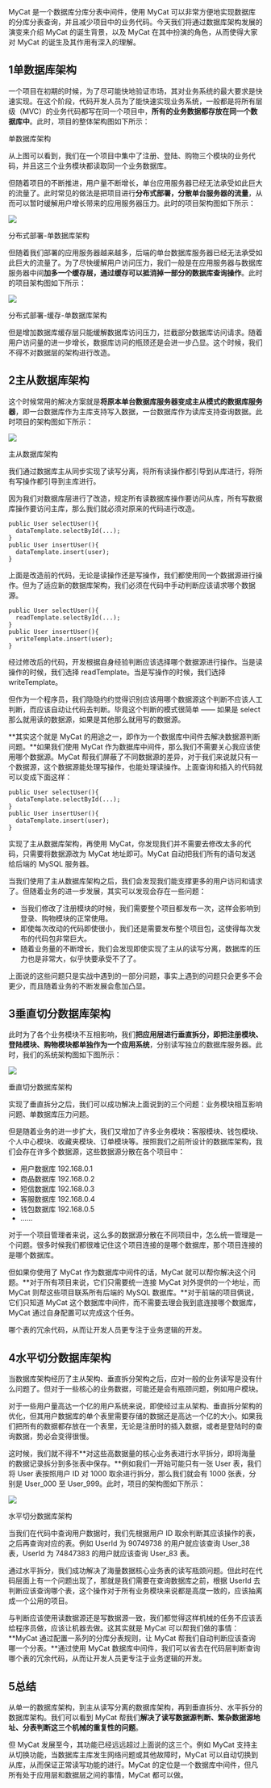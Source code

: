MyCat 是一个数据库分库分表中间件，使用 MyCat 可以非常方便地实现数据库的分库分表查询，并且减少项目中的业务代码。今天我们将通过数据库架构发展的演变来介绍 MyCat 的诞生背景，以及 MyCat 在其中扮演的角色，从而使得大家对 MyCat 的诞生及其作用有深入的理解。

## **1单数据库架构**

一个项目在初期的时候，为了尽可能快地验证市场，其对业务系统的最大要求是快速实现。在这个阶段，代码开发人员为了能快速实现业务系统，一般都是将所有层级（MVC）的业务代码都写在同一个项目中，**所有的业务数据都存放在同一个数据库中**。此时，项目的整体架构图如下所示：



单数据库架构

从上图可以看到，我们在一个项目中集中了注册、登陆、购物三个模块的业务代码，并且这三个业务模块都读取同一个业务数据库。

但随着项目的不断推进，用户量不断增长，单台应用服务器已经无法承受如此巨大的流量了。此时常见的做法是把项目进行**分布式部署，分散单台服务器的流量**，从而可以暂时缓解用户增长带来的应用服务器压力。此时的项目架构图如下所示：

![](https://gitee.com/zero049/MyNoteImages/raw/master/896610-20180515091451383-770113279.jpg)

分布式部署-单数据库架构

但随着我们部署的应用服务器越来越多，后端的单台数据库服务器已经无法承受如此巨大的流量了。为了尽快缓解用户访问压力，我们一般是在应用服务器与数据库服务器中间**加多一个缓存层，通过缓存可以抵消掉一部分的数据库查询操作**。此时的项目架构图如下所示：

![](https://gitee.com/zero049/MyNoteImages/raw/master/896610-20180515091536594-1295593608.jpg)

分布式部署-缓存-单数据库架构

但是增加数据库缓存层只能缓解数据库访问压力，拦截部分数据库访问请求。随着用户访问量的进一步增长，数据库访问的瓶颈还是会进一步凸显。这个时候，我们不得不对数据层的架构进行改造。

## **2主从数据库架构**

这个时候常用的解决方案就是**将原本单台数据库服务器变成主从模式的数据库服务器**，即一台数据库作为主库支持写入数据，一台数据库作为读库支持查询数据。此时项目的架构图如下所示：

![](pictures/896610-20180515091756214-1084140344.jpg)

主从数据库架构

我们通过数据库主从同步实现了读写分离，将所有读操作都引导到从库进行，将所有写操作都引导到主库进行。



因为我们对数据库层进行了改造，规定所有读数据库操作要访问从库，所有写数据库操作要访问主库，那么我们就必须对原来的代码进行改造。

```
public User selectUser(){
  dataTemplate.selectById(...);
}
public User insertUser(){
  dataTemplate.insert(user);
}
```

上面是改造前的代码，无论是读操作还是写操作，我们都使用同一个数据源进行操作。但为了适应新的数据库架构，我们必须在代码中手动判断应该请求哪个数据源。

```
public User selectUser(){
  readTemplate.selectById(...);
}
public User insertUser(){
  writeTemplate.insert(user);
}
```

经过修改后的代码，开发根据自身经验判断应该选择哪个数据源进行操作。当是读操作的时候，我们选择 readTemplate。当是写操作的时候，我们选择 writeTemplate。

但作为一个程序员，我们隐隐约约觉得识别应该用哪个数据源这个判断不应该人工判断，而应该自动让代码去判断。毕竟这个判断的模式很简单 —— 如果是 select 那么就用读的数据源，如果是其他那么就用写的数据源。

**其实这个就是 MyCat 的用途之一，即作为一个数据库中间件去解决数据源判断问题。**如果我们使用 MyCat 作为数据库中间件，那么我们不需要关心我应该使用哪个数据源。MyCat 帮我们屏蔽了不同数据源的差异，对于我们来说就只有一个数据源，这个数据源能处理写操作，也能处理读操作。上面查询和插入的代码就可以变成下面这样：

```
public User selectUser(){
  dataTemplate.selectById(...);
}
public User insertUser(){
  dataTemplate.insert(user);
}
```

实现了主从数据库架构，再使用 MyCat，你发现我们并不需要去修改太多的代码，只需要将数据源改为 MyCat 地址即可。MyCat 自动把我们所有的语句发送给后端的 MySQL 服务器。

当我们使用了主从数据库架构之后，我们会发现我们能支撑更多的用户访问和请求了。但随着业务的进一步发展，其实可以发现会存在一些问题：

- 当我们修改了注册模块的时候，我们需要整个项目都发布一次，这样会影响到登录、购物模块的正常使用。
- 即使每次改动的代码即使很小，我们还是需要发布整个项目包，这使得每次发布的代码包非常巨大。
- 随着业务量的不断增长，我们会发现即使实现了主从的读写分离，数据库的压力也是非常大，似乎快要承受不了了。

上面说的这些问题只是实战中遇到的一部分问题，事实上遇到的问题只会更多不会更少，而且随着业务的不断发展会愈加凸显。

## **3垂直切分数据库架构**

此时为了各个业务模块不互相影响，我们**把应用层进行垂直拆分，即把注册模块、登陆模块、购物模块都单独作为一个应用系统**，分别读写独立的数据库服务器。此时，我们的系统架构图如下图所示：

![](https://gitee.com/zero049/MyNoteImages/raw/master/896610-20180515091832344-1052322220.jpg)

垂直切分数据库架构

实现了垂直拆分之后，我们可以成功解决上面说到的三个问题：业务模块相互影响问题、单数据库压力问题。

但是随着业务的进一步扩大，我们又增加了许多业务模块：客服模块、钱包模块、个人中心模块、收藏夹模块、订单模块等。按照我们之前所设计的数据库架构，我们会存在许多个数据源，这些数据源分散在各个项目中：

- 用户数据库  192.168.0.1
- 商品数据库  192.168.0.2
- 短信数据库  192.168.0.3
- 客服数据库  192.168.0.4
- 钱包数据库  192.168.0.5
- ……

对于一个项目管理者来说，这么多的数据源分散在不同项目中，怎么统一管理是一个问题。很多时候我们都很难记住这个项目连接的是哪个数据库，那个项目连接的是哪个数据库。

但如果你使用了 MyCat 作为数据库中间件的话，MyCat 就可以帮你解决这个问题。**对于所有项目来说，它们只需要统一连接 MyCat 对外提供的一个地址，而 MyCat 则帮这些项目联系所有后端的 MySQL 数据库。**对于前端的项目俩说，它们只知道 MyCat 这个数据库中间件，而不需要去理会我到底连接哪个数据库，MyCat 通过自身配置可以完成这个任务。



哪个表的冗余代码，从而让开发人员更专注于业务逻辑的开发。

## **4水平切分数据库架构**

当数据库架构经历了主从架构、垂直拆分架构之后，应对一般的业务读写是没有什么问题了。但对于一些核心的业务数据，可能还是会有瓶颈问题，例如用户模块。

对于一些用户量高达一个亿的用户系统来说，即使经过主从架构、垂直拆分架构的优化，但其用户数据库的单个表里需要存储的数据还是高达一个亿的大小。如果我们把所有的数据都存放在一个表里，无论是注册时的插入数据，或者是登陆时的查询数据，势必会变得很慢。

这时候，我们就不得不**对这些高数据量的核心业务表进行水平拆分，即将海量的数据记录拆分到多张表中保存。**例如我们一开始可能只有一张 User 表，我们将 User 表按照用户 ID 对 1000 取余进行拆分，那么我们就会有 1000 张表，分别是 User_000 至 User_999。此时，项目的架构图如下所示：

![](https://gitee.com/zero049/MyNoteImages/raw/master/896610-20180515091921051-1661498076.jpg)

水平切分数据库架构

当我们在代码中查询用户数据时，我们先根据用户 ID 取余判断其应该操作的表，之后再查询对应的表。例如 UserId 为 90749738 的用户就应该查询 User_38 表，UserId 为 74847383 的用户就应该查询 User_83 表。

通过水平拆分，我们成功解决了海量数据核心业务表的读写瓶颈问题。但此时在代码层面上有一个问题出现了，那就是我们需要在查询数据库之前，根据 UserId 去判断应该查询哪个表，这个操作对于所有业务模块来说都是高度一致的，应该抽离成一个公用的项目。

与判断应该使用读数据源还是写数据源一致，我们都觉得这样机械的任务不应该丢给程序员做，应该让机器去做。这其实就是 MyCat 可以帮我们做的事情：**MyCat 通过配置一系列的分库分表规则，让 MyCat 帮我们自动判断应该查询哪一个分表。**通过使用 MyCat 数据库中间件，我们可以省去在代码层判断查询哪个表的冗余代码，从而让开发人员更专注于业务逻辑的开发。

## **5总结**

从单一的数据库架构，到主从读写分离的数据库架构，再到垂直拆分、水平拆分的数据库架构。我们可以看到 MyCat 帮我们**解决了读写数据源判断、繁杂数据源地址、分表判断这三个机械的重复性的问题**。

但 MyCat 发展至今，其功能已经远远超过上面说的这三个。例如 MyCat 支持主从切换功能，当数据库主库发生网络问题或其他故障时，MyCat 可以自动切换到从库，从而保证正常读写功能的进行。MyCat 的定位是一个数据库中间件，但凡所有处于应用层和数据层之间的事情，MyCat 都可以做。

